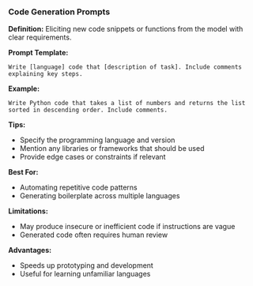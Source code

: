 ### Code Generation Prompts

**Definition:** Eliciting new code snippets or functions from the model with clear requirements.

**Prompt Template:**
```
Write [language] code that [description of task]. Include comments explaining key steps.
```

**Example:**
```
Write Python code that takes a list of numbers and returns the list sorted in descending order. Include comments.
```

**Tips:**
- Specify the programming language and version
- Mention any libraries or frameworks that should be used
- Provide edge cases or constraints if relevant

**Best For:**
- Automating repetitive code patterns
- Generating boilerplate across multiple languages

**Limitations:**
- May produce insecure or inefficient code if instructions are vague
- Generated code often requires human review

**Advantages:**
- Speeds up prototyping and development
- Useful for learning unfamiliar languages
